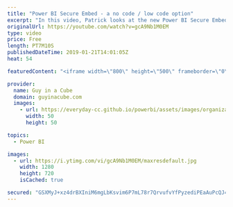 ```yaml
---
title: "Power BI Secure Embed - a no code / low code option"
excerpt: "In this video, Patrick looks at the new Power BI Secure Embed. If you have been using Publish to Web internally, you need to look at this feature as it is the perfect replacement that adds a secure option for easy, frictionless, embedding.  LET'S CONNECT!  Guy in a Cube -- https://guyinacube.com -- http://twitter.com/guyinacube"
originalUrl: https://youtube.com/watch?v=gcA9Nb1M0EM
type: video
price: Free
length: PT7M10S
publishedDateTime: 2019-01-21T14:01:05Z
heat: 54

featuredContent: "<iframe width=\"800\" height=\"500\" frameborder=\"0\" src=\"https://www.youtube.com/embed/gcA9Nb1M0EM\" allow=\"accelerometer; autoplay; encrypted-media; gyroscope; picture-in-picture\" allowfullscreen></iframe>"

provider:
  name: Guy in a Cube
  domain: guyinacube.com
  images:
    - url: https://everyday-cc.github.io/powerbi/assets/images/organizations/guyinacube.com-50x50.jpg
      width: 50
      height: 50

topics:
  - Power BI

images:
  - url: https://i.ytimg.com/vi/gcA9Nb1M0EM/maxresdefault.jpg
    width: 1280
    height: 720
    isCached: true

secured: "GSXMyJ+xz4drBXIniM6mgLbKsvim6P7mL78r7QrvufvYfPyzediPEaAuPcQJ4o+957bO69fDDyOZoB4bXHuNDKUiX7rv7iyTa33TwVVANuxl0n3rTw7ZCFFQC5wfBiSkN1cr5QUChcodf39IMfHdnoMLoUFtblmzW5VwbLt0ehUavta4W71xAnnGuL7TWiVyyXO6dkN6M0FbLblW56B8/oiAStCFgXc4LalKTBLftcYxRxGcoXXhzburmUx72vztq6bZ26wtTQqi5kIHYLy+HeD/5+hZDQg1nKOfowALRvXPim7TPaKx04zsrXWfp90XVQYwj7F0R2QeXZtwyaqpUMTCJ8TBFa/G5WSW5xz39Sygv+HJ9gpbnYcyUj0aPDL4fQRu5j79D7OWa94KVa/JlYRFpjLSvZVKHHWY0pl4q/w=;98xjfnvmfGBT1ov7uBdkRw=="
---
```



